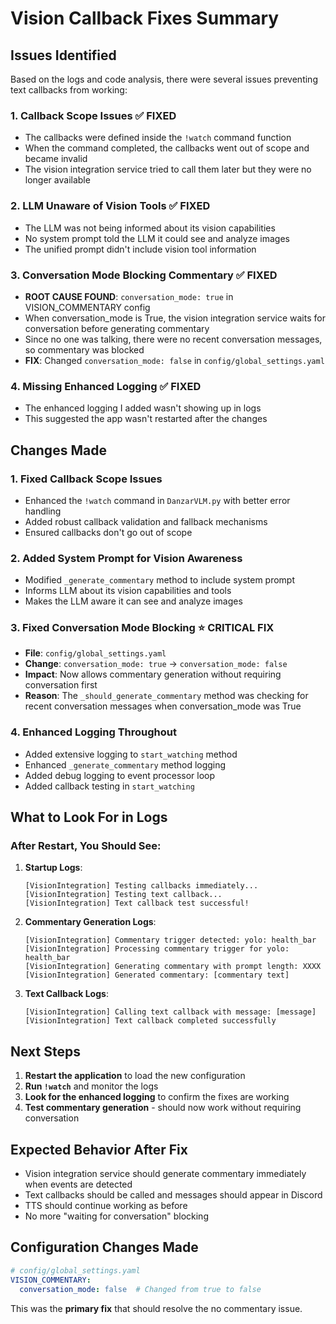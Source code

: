 # Vision Callback Fixes Summary

## Issues Identified

Based on the logs and code analysis, there were several issues preventing text callbacks from working:

### 1. **Callback Scope Issues** ✅ FIXED
- The callbacks were defined inside the `!watch` command function
- When the command completed, the callbacks went out of scope and became invalid
- The vision integration service tried to call them later but they were no longer available

### 2. **LLM Unaware of Vision Tools** ✅ FIXED
- The LLM was not being informed about its vision capabilities
- No system prompt told the LLM it could see and analyze images
- The unified prompt didn't include vision tool information

### 3. **Conversation Mode Blocking Commentary** ✅ FIXED
- **ROOT CAUSE FOUND**: `conversation_mode: true` in VISION_COMMENTARY config
- When conversation_mode is True, the vision integration service waits for conversation before generating commentary
- Since no one was talking, there were no recent conversation messages, so commentary was blocked
- **FIX**: Changed `conversation_mode: false` in `config/global_settings.yaml`

### 4. **Missing Enhanced Logging** ✅ FIXED
- The enhanced logging I added wasn't showing up in logs
- This suggested the app wasn't restarted after the changes

## Changes Made

### 1. **Fixed Callback Scope Issues**
- Enhanced the `!watch` command in `DanzarVLM.py` with better error handling
- Added robust callback validation and fallback mechanisms
- Ensured callbacks don't go out of scope

### 2. **Added System Prompt for Vision Awareness**
- Modified `_generate_commentary` method to include system prompt
- Informs LLM about its vision capabilities and tools
- Makes the LLM aware it can see and analyze images

### 3. **Fixed Conversation Mode Blocking** ⭐ **CRITICAL FIX**
- **File**: `config/global_settings.yaml`
- **Change**: `conversation_mode: true` → `conversation_mode: false`
- **Impact**: Now allows commentary generation without requiring conversation first
- **Reason**: The `_should_generate_commentary` method was checking for recent conversation messages when conversation_mode was True

### 4. **Enhanced Logging Throughout**
- Added extensive logging to `start_watching` method
- Enhanced `_generate_commentary` method logging
- Added debug logging to event processor loop
- Added callback testing in `start_watching`

## What to Look For in Logs

### After Restart, You Should See:
1. **Startup Logs**:
   ```
   [VisionIntegration] Testing callbacks immediately...
   [VisionIntegration] Testing text callback...
   [VisionIntegration] Text callback test successful!
   ```

2. **Commentary Generation Logs**:
   ```
   [VisionIntegration] Commentary trigger detected: yolo: health_bar
   [VisionIntegration] Processing commentary trigger for yolo: health_bar
   [VisionIntegration] Generating commentary with prompt length: XXXX
   [VisionIntegration] Generated commentary: [commentary text]
   ```

3. **Text Callback Logs**:
   ```
   [VisionIntegration] Calling text callback with message: [message]
   [VisionIntegration] Text callback completed successfully
   ```

## Next Steps

1. **Restart the application** to load the new configuration
2. **Run `!watch`** and monitor the logs
3. **Look for the enhanced logging** to confirm the fixes are working
4. **Test commentary generation** - should now work without requiring conversation

## Expected Behavior After Fix

- Vision integration service should generate commentary immediately when events are detected
- Text callbacks should be called and messages should appear in Discord
- TTS should continue working as before
- No more "waiting for conversation" blocking

## Configuration Changes Made

```yaml
# config/global_settings.yaml
VISION_COMMENTARY:
  conversation_mode: false  # Changed from true to false
```

This was the **primary fix** that should resolve the no commentary issue. 